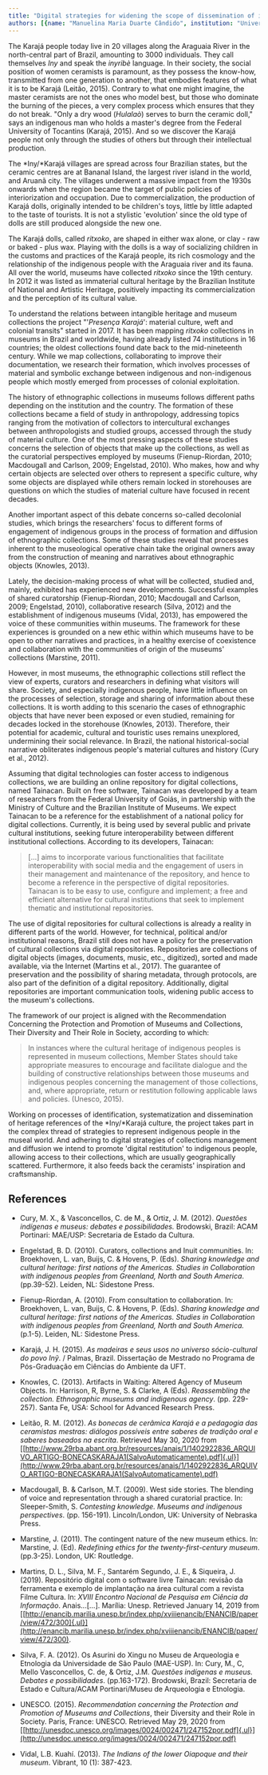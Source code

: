 ```yaml
---
title: "Digital strategies for widening the scope of dissemination of indigenous cultures: the Presença Karajá Project and the Tainacan Platform"
authors: [{name: "Manuelina Maria Duarte Cândido", institution: "Université de Liège and PPGAS/FCS/UFG – Liège, Brazil"}, {name: "Luciana Conrado Martins", institution: "Percebe e Projeto Tainacan – Network Intelligence Laboratory/ FCI/UNB – São Paulo, Brazil"}, {name: "Andréa Dias Vial", institution: "Independent Researcher, Dra. História Social – São Paulo, Brazil"}]
---
```


The Karajá people today live in 20 villages along the Araguaia River in
the north-central part of Brazil, amounting to 3000 individuals. They
call themselves *Iny* and speak the *inyribè* language. In their
society, the social position of women ceramists is paramount, as they
possess the know-how, transmitted from one generation to another, that
embodies features of what it is to be Karajá (Leitão, 2015). Contrary to
what one might imagine, the master ceramists are not the ones who model
best, but those who dominate the burning of the pieces, a very complex
process which ensures that they do not break. \"Only a dry wood
(*Hulalaò*) serves to burn the ceramic doll,\" says an indigenous man
who holds a master\'s degree from the Federal University of Tocantins
(Karajá, 2015). And so we discover the Karajá people not only through
the studies of others but through their intellectual production.

The *Iny/*Karajá villages are spread across four Brazilian states, but
the ceramic centres are at Bananal Island, the largest river island in
the world, and Aruanã city. The villages underwent a massive impact from
the 1930s onwards when the region became the target of public policies
of interiorization and occupation. Due to commercialization, the
production of Karajá dolls, originally intended to be children\'s toys,
little by little adapted to the taste of tourists. It is not a stylistic
\'evolution\' since the old type of dolls are still produced alongside
the new one.

The Karajá dolls, called *ritxoko*, are shaped in either wax alone, or
clay - raw or baked - plus wax. Playing with the dolls is a way of
socializing children in the customs and practices of the Karajá people,
its rich cosmology and the relationship of the indigenous people with
the Araguaia river and its fauna. All over the world, museums have
collected *ritxoko* since the 19th century. In 2012 it was listed as
immaterial cultural heritage by the Brazilian Institute of National and
Artistic Heritage, positively impacting its commercialization and the
perception of its cultural value.

To understand the relations between intangible heritage and museum
collections the project "'*Presença Karajá*': material culture, weft and
colonial transits\" started in 2017. It has been mapping *ritxoko*
collections in museums in Brazil and worldwide, having already listed 74
institutions in 16 countries; the oldest collections found date back to
the mid-nineteenth century. While we map collections, collaborating to
improve their documentation, we research their formation, which involves
processes of material and symbolic exchange between indigenous and
non-indigenous people which mostly emerged from processes of colonial
exploitation.

The history of ethnographic collections in museums follows different
paths depending on the institution and the country. The formation of
these collections became a field of study in anthropology, addressing
topics ranging from the motivation of collectors to intercultural
exchanges between anthropologists and studied groups, accessed through
the study of material culture. One of the most pressing aspects of these
studies concerns the selection of objects that make up the collections,
as well as the curatorial perspectives employed by museums
(Fienup-Riordan, 2010; Macdougall and Carlson, 2009; Engelstad, 2010).
Who makes, how and why certain objects are selected over others to
represent a specific culture, why some objects are displayed while
others remain locked in storehouses are questions on which the studies
of material culture have focused in recent decades.

Another important aspect of this debate concerns so-called decolonial
studies, which brings the researchers\' focus to different forms of
engagement of indigenous groups in the process of formation and
diffusion of ethnographic collections. Some of these studies reveal that
processes inherent to the museological operative chain take the original
owners away from the construction of meaning and narratives about
ethnographic objects (Knowles, 2013).

Lately, the decision-making process of what will be collected, studied
and, mainly, exhibited has experienced new developments. Successful
examples of shared curatorship (Fienup-Riordan, 2010; Macdougall and
Carlson, 2009; Engelstad, 2010), collaborative research (Silva, 2012)
and the establishment of indigenous museums (Vidal, 2013), has empowered
the voice of these communities within museums. The framework for these
experiences is grounded on a new ethic within which museums have to be
open to other narratives and practices, in a healthy exercise of
coexistence and collaboration with the communities of origin of the
museums\' collections (Marstine, 2011).

However, in most museums, the ethnographic collections still reflect the
view of experts, curators and researchers in defining what visitors will
share. Society, and especially indigenous people, have little influence
on the processes of selection, storage and sharing of information about
these collections. It is worth adding to this scenario the cases of
ethnographic objects that have never been exposed or even studied,
remaining for decades locked in the storehouse (Knowles, 2013).
Therefore, their potential for academic, cultural and touristic uses
remains unexplored, undermining their social relevance. In Brazil, the
national historical-social narrative obliterates indigenous people's
material cultures and history (Cury et al., 2012).

Assuming that digital technologies can foster access to indigenous
collections, we are building an online repository for digital
collections, named Tainacan. Built on free software, Tainacan was
developed by a team of researchers from the Federal University of Goiás,
in partnership with the Ministry of Culture and the Brazilian Institute
of Museums. We expect Tainacan to be a reference for the establishment
of a national policy for digital collections. Currently, it is being
used by several public and private cultural institutions, seeking future
interoperability between different institutional collections. According
to its developers, Tainacan:

> \[\...\] aims to incorporate various functionalities that facilitate
> interoperability with social media and the engagement of users in
> their management and maintenance of the repository, and hence to
> become a reference in the perspective of digital repositories.
> Tainacan is to be easy to use, configure and implement; a free and
> efficient alternative for cultural institutions that seek to implement
> thematic and institutional repositories.

The use of digital repositories for cultural collections is already a
reality in different parts of the world. However, for technical,
political and/or institutional reasons, Brazil still does not have a
policy for the preservation of cultural collections via digital
repositories. Repositories are collections of digital objects (images,
documents, music, etc., digitized), sorted and made available, via the
Internet (Martins et al., 2017). The guarantee of preservation and the
possibility of sharing metadata, through protocols, are also part of the
definition of a digital repository. Additionally, digital repositories
are important communication tools, widening public access to the
museum\'s collections.

The framework of our project is aligned with the Recommendation
Concerning the Protection and Promotion of Museums and Collections,
Their Diversity and Their Role in Society, according to which:

> In instances where the cultural heritage of indigenous peoples is
> represented in museum collections, Member States should take
> appropriate measures to encourage and facilitate dialogue and the
> building of constructive relationships between those museums and
> indigenous peoples concerning the management of those collections,
> and, where appropriate, return or restitution following applicable
> laws and policies. (Unesco, 2015).

Working on processes of identification, systematization and
dissemination of heritage references of the *Iny/*Karajá culture, the
project takes part in the complex thread of strategies to represent
indigenous people in the museal world. And adhering to digital
strategies of collections management and diffusion we intend to promote
\'digital restitution\' to indigenous people, allowing access to their
collections, which are usually geographically scattered. Furthermore, it
also feeds back the ceramists\' inspiration and craftsmanship.

## References

- Cury, M. X., & Vasconcellos, C. de M., & Ortiz, J. M. (2012).
  *Questões indígenas e museus: debates e possibilidades.* Brodowski,
  Brazil: ACAM Portinari: MAE/USP: Secretaria de Estado da Cultura.
- Engelstad, B. D. (2010). Curators, collections and Inuit communities.
  In: Broekhoven, L. van, Buijs, C. & Hovens, P. (Eds). *Sharing
  knowledge and cultural heritage: first nations of the Americas.
  Studies in Collaboration with indigenous peoples from Greenland, North
  and South America*. (pp.39-52). Leiden, NL: Sidestone Press.

- Fienup-Riordan, A. (2010). From consultation to collaboration. In:
  Broekhoven, L. van, Buijs, C. & Hovens, P. (Eds). *Sharing knowledge
  and cultural heritage: first nations of the Americas. Studies in
  Collaboration with indigenous peoples from Greenland, North and South
  America.* (p.1-5). Leiden, NL: Sidestone Press.

- Karajá, J. H. (2015). *As madeiras e seus usos no universo
  sócio-cultural do povo Inỹ*. / Palmas, Brazil. Dissertação de Mestrado
  no Programa de Pós-Graduação em Ciências do Ambiente da UFT.

- Knowles, C. (2013). Artifacts in Waiting: Altered Agency of Museum
  Objects. In: Harrison, R, Byrne, S. & Clarke, A (Eds). *Reassembling
  the collection. Ethnographic museums and indigenous agency*. (pp.
  229-257). Santa Fe, USA: School for Advanced Research Press.

- Leitão, R. M. (2012). *As bonecas de cerâmica Karajá e a pedagogia das
  ceramistas mestras: diálogos possíveis entre saberes de tradição oral
  e saberes baseados na escrita*. Retrieved May 30, 2020 from
  [[http://www.29rba.abant.org.br/resources/anais/1/1402922836_ARQUIVO_ARTIGO-BONECASKARAJA1(SalvoAutomaticamente).pdf]{.ul}](http://www.29rba.abant.org.br/resources/anais/1/1402922836_ARQUIVO_ARTIGO-BONECASKARAJA1(SalvoAutomaticamente).pdf)

- Macdougall, B. & Carlson, M.T. (2009). West side stories. The blending
  of voice and representation through a shared curatorial practice. In:
  Sleeper-Smith, S. *Contesting knowledge. Museums and indigenous
  perspectives*. (pp. 156-191). Lincoln/London, UK: University of
  Nebraska Press.

- Marstine, J. (2011). The contingent nature of the new museum ethics.
  In: Marstine, J. (Ed). *Redefining ethics for the twenty-first-century
  museum*. (pp.3-25). London, UK: Routledge.

- Martins, D. L., Silva, M. F., Santarém Segundo, J. E., & Siqueira, J.
  (2019). Repositório digital com o software livre Tainacan: revisão da
  ferramenta e exemplo de implantação na área cultural com a revista
  Filme Cultura. In: *XVIII Encontro Nacional de Pesquisa em Ciência da
  Informação*. Anais...\[\...\]. Marília: Unesp. Retrieved January 14,
  2019 from
  [[http://enancib.marilia.unesp.br/index.php/xviiienancib/ENANCIB/paper/view/472/300]{.ul}](http://enancib.marilia.unesp.br/index.php/xviiienancib/ENANCIB/paper/view/472/300).

- Silva, F. A. (2012). Os Asurini do Xingu no Museu de Arqueologia e
  Etnologia da Universidade de São Paulo (MAE-USP). In: Cury, M., C,
  Mello Vasconcellos, C. de, & Ortiz, J.M. *Questões indígenas e museus.
  Debates e possibilidades*. (pp.163-172). Brodowski, Brazil: Secretaria
  de Estado e Cultura/ACAM Portinari/Museu de Arqueologia e Etnologia.

- UNESCO. (2015). *Recommendation concerning the Protection and
  Promotion of Museums and Collections*, their Diversity and their Role
  in Society. Paris, France: UNESCO. Retrieved May 29, 2020 from
  [[http://unesdoc.unesco.org/images/0024/002471/247152por.pdf]{.ul}](http://unesdoc.unesco.org/images/0024/002471/247152por.pdf)

- Vidal, L.B. Kuahí. (2013). *The Indians of the lower Oiapoque and
  their museum*. Vibrant, 10 (1): 387-423.